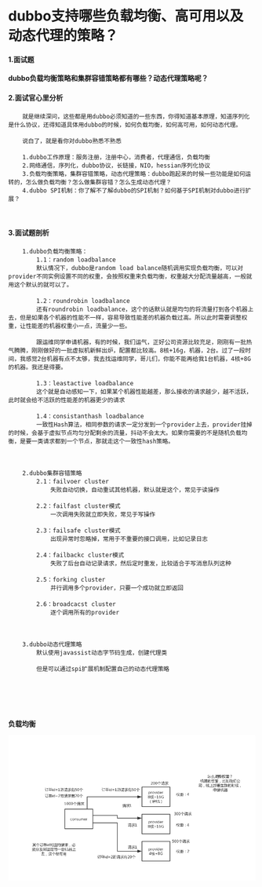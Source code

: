 # dubbo支持哪些负载均衡、高可用以及动态代理的策略？



#### 1.面试题

​	**dubbo负载均衡策略和集群容错策略都有哪些？动态代理策略呢？**





#### 2.面试官心里分析

```
	就是继续深问，这些都是用dubbo必须知道的一些东西，你得知道基本原理，知道序列化是什么协议，还得知道具体用dubbo的时候，如何负载均衡，如何高可用，如何动态代理。
	
	说白了，就是看你对dubbo熟悉不熟悉
	
	1.dubbo工作原理：服务注册，注册中心，消费者，代理通信，负载均衡
	2.网络通信，序列化，dubbo协议，长链接，NIO，hessian序列化协议
	3.负载均衡策略，集群容错策略，动态代理策略：dubbo跑起来的时候一些功能是如何运转的，怎么做负载均衡？怎么做集群容错？怎么生成动态代理？
	4.dubbo SPI机制：你了解不了解dubbo的SPI机制？如何基于SPI机制对dubbo进行扩展？
	
	
```



#### 3.面试题剖析

```
	1.dubbo负载均衡策略：
		1.1：random loadbalance
		默认情况下，dubbo是random load balance随机调用实现负载均衡，可以对provider不同实例设置不同的权重，会按照权重来负载均衡，权重越大分配流量越高，一般就用这个默认的就可以了。
		
		1.2：roundrobin loadbalance
		还有roundrobin loadbalance，这个的话默认就是均匀的将流量打到各个机器上去，但是如果各个机器的性能不一样，容易导致性能差的机器负载过高。所以此时需要调整权重，让性能差的机器权重小一点，流量少一些。
		
		跟运维同学申请机器，有的时候，我们运气，正好公司资源比较充足，刚刚有一批热气腾腾，刚刚做好的一批虚拟机新鲜出炉，配置都比较高。8核+16g，机器，2台。过了一段时间，我感觉2台机器有点不太够，我去找运维同学，哥儿们，你能不能再给我1台机器，4核+8G的机器。我还是得要。
		
		1.3：leastactive loadbalance
		这个就是自动感知一下，如果某个机器性能越差，那么接收的请求越少，越不活跃，此时就会给不活跃的性能差的机器更少的请求
		
		1.4：consistanthash loadbalance
		一致性Hash算法，相同参数的请求一定分发到一个provider上去，provider挂掉的时候，会基于虚拟节点均匀分配剩余的流量，抖动不会太大。如果你需要的不是随机负载均衡，是要一类请求都到一个节点，那就走这个一致性hash策略。
		
	
	
	2.dubbo集群容错策略
		2.1：failvoer cluster 
			失败自动切换，自动重试其他机器，默认就是这个，常见于读操作
			
		2.2：failfast cluster模式
			一次调用失败就立即失败，常见于写操作
			
		2.3：failsafe cluster模式
			出现异常时忽略掉，常用于不重要的接口调用，比如记录日志
			
		2.4：failbackc cluster模式
			失败了后台自动记录请求，然后定时重发，比较适合于写消息队列这种
			
		2.5：forking cluster
			并行调用多个provider，只要一个成功就立即返回
			
		2.6：broadcacst cluster
			逐个调用所有的provider
			
			
			
	3.dubbo动态代理策略
		默认使用javassist动态字节码生成，创建代理类

		但是可以通过spi扩展机制配置自己的动态代理策略
		
	
	
	
	
```





**负载均衡**

![1625455872605](../../../../.vuepress/public/images/1625455872605.png)








































